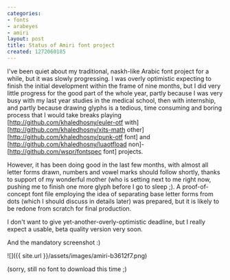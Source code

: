 ```yaml
---
categories:
- fonts
- arabeyes
- amiri
layout: post
title: Status of Amiri font project
created: 1272060185
---
```

I've been quiet about my traditional, naskh-like Arabic font project for a while, but it was slowly progressing. I was overly optimistic expecting to finish the initial development within the frame of nine months, but I did very little progress for the good part of the whole year, partly because I was very busy with my last year studies in the medical school, then with internship, and partly because drawing glyphs is a tedious, time consuming and boring process that I would take breaks playing [http://github.com/khaledhosny/euler-otf with] [http://github.com/khaledhosny/xits-math other] [http://github.com/khaledhosny/punk-otf font] and [http://github.com/khaledhosny/luaotfload non]-[http://github.com/wspr/fontspec font] projects.

However, it has been doing good in the last few months, with almost all letter forms drawn, numbers and vowel marks should follow shortly, thanks to support of my wonderful mother (who is setting next to me right now, pushing me to finish one more glyph before I go to sleep ;). A proof-of-concept font file employing the idea of separating base letter forms from dots (which I should discuss in details later) was prepared, but it is likely to be redone from scratch for final production.

I don't want to give yet-another-overly-optimistic deadline, but I really expect a usable, beta quality version very soon.

And the mandatory screenshot :)

![]({{ site.url }}/assets/images/amiri-b3612f7.png)

(sorry, still no font to download this time ;)
